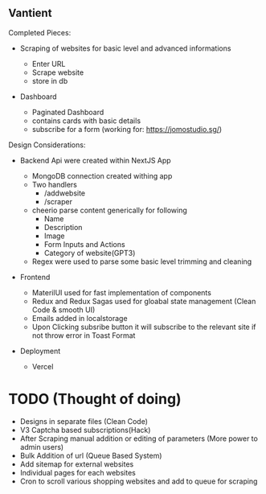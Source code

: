 ## Vantient


Completed Pieces:

- Scraping of websites for basic level and advanced informations
  - Enter URL
  - Scrape website 
  - store in db

- Dashboard
  - Paginated Dashboard
  - contains cards with basic details
  - subscribe for a form (working for: https://jomostudio.sg/)


Design Considerations:

- Backend
   Api were created within NextJS App
  - MongoDB connection created withing app
  - Two handlers
    - /addwebsite
    - /scraper
  - cheerio parse content generically for following
    - Name
    - Description
    - Image
    - Form Inputs and Actions
    - Category of website(GPT3)
  - Regex were used to parse some basic level trimming and cleaning

- Frontend
  - MaterilUI used for fast implementation of components
  - Redux and Redux Sagas used for gloabal state management (Clean Code & smooth UI)
  - Emails added in localstorage
  - Upon Clicking subsribe button it will subscribe to the relevant site if not throw error in Toast Format

- Deployment
  - Vercel 

#
# TODO (Thought of doing)
  - Designs in separate files (Clean Code)
  - V3 Captcha based subscriptions(Hack)
  - After Scraping manual addition or editing of parameters (More power to admin users)
  - Bulk Addition of url (Queue Based System)
  - Add sitemap for external websites
  - Individual pages for each websites
  - Cron to scroll various shopping websites and add to queue for scraping

